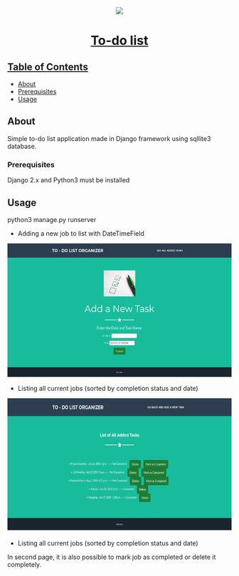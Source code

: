 <p align="center">
  <a href="" rel="noopener">
 <img width=200px src="https://clickup.com/blog/wp-content/uploads/2019/01/to-do-list-apps-1400x1050.png"</a>
</p>
<h1 align = 'center'>To-do list</h1>


## Table of Contents
+ [About](#about)
+ [Prerequisites](#prereq)
+ [Usage](#usage)

## About <a name = "about"></a>
Simple to-do list application made in Django framework using sqllite3 database.

### Prerequisites <a name = "prereq"></a>

Django 2.x and Python3 must be installed

## Usage <a name = "usage"></a>

python3 manage.py runserver

- Adding a new job to list with DateTimeField

<img src="index.png" width="550" height="300">

- Listing all current jobs (sorted by completion status and date)

<img src="list.png" width="600" height="300">

- Listing all current jobs (sorted by completion status and date)


In second page, it is also possible to mark job as completed or delete it completely. 
